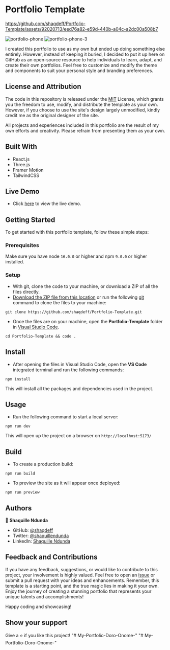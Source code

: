 # Portfolio Template

https://github.com/shaqdeff/Portfolio-Template/assets/92020713/eed76a82-e59d-440b-a04c-a2dc00a508b7

![portfolio-phone](https://github.com/shaqdeff/Portfolio-Template/assets/92020713/e41ed31c-50e5-40d3-a74f-9c0eb053fe7f)
![portfolio-phone-3](https://github.com/shaqdeff/Portfolio-Template/assets/92020713/e8c23aa7-ac27-48fc-bf66-50ab00e3a64f)

I created this portfolio to use as my own but ended up doing something else entirely. However, instead of keeping it buried, I decided to put it up here on GitHub as an open-source resource to help individuals to learn, adapt, and create their own portfolios. Feel free to customize and modify the theme and components to suit your personal style and branding preferences.

## License and Attribution

The code in this repository is released under the [MIT](https://github.com/shaqdeff/Portfolio-Template/blob/90213d4887074d1d29434f706afad3d12fa33f5f/MIT.md) License, which grants you the freedom to use, modify, and distribute the template as your own. However, if you choose to use the site's design largely unmodified, kindly credit me as the original designer of the site.

All projects and experiences included in this portfolio are the result of my own efforts and creativity. Please refrain from presenting them as your own.

## Built With

- React.js
- Three.js
- Framer Motion
- TailwindCSS

## Live Demo

- Click [here](https://shaq-portfolio.netlify.app/) to view the live demo.

## Getting Started

To get started with this portfolio template, follow these simple steps:

### Prerequisites

Make sure you have node `16.0.0` or higher and npm `9.0.0` or higher installed.

### Setup

- With git, clone the code to your machine, or download a ZIP of all the files directly.
- [Download the ZIP file from this location](https://github.com/shaqdeff/Portfolio-Template/archive/refs/heads/main.zip) or run the following [git](https://git-scm.com/) command to clone the files to your machine:

```
git clone https://github.com/shaqdeff/Portfolio-Template.git
```

- Once the files are on your machine, open the **Portfolio-Template** folder in [Visual Studio Code](https://code.visualstudio.com/download).

```
cd Portfolio-Template && code .
```

## Install

- After opening the files in Visual Studio Code, open the **VS Code** integrated terminal and run the following commands:

```
npm install
```

This will install all the packages and dependencies used in the project.

## Usage

- Run the following command to start a local server:

```
npm run dev
```

This will open up the project on a browser on `http://localhost:5173/`

## Build

- To create a production build:

```
npm run build
```

- To preview the site as it will appear once deployed:

```
npm run preview
```

## Authors

👤 **Shaquille Ndunda**

- GitHub: [@shaqdeff](https://github.com/shaqdeff)
- Twitter: [@shaquillendunda](https://twitter.com/shaquillendunda)
- LinkedIn: [Shaquille Ndunda](https://www.linkedin.com/in/shaquille-ndunda-b13a95107/)

## Feedback and Contributions

If you have any feedback, suggestions, or would like to contribute to this project, your involvement is highly valued. Feel free to open an [issue](../../issues/) or submit a pull request with your ideas and enhancements. Remember, this template is a starting point, and the true magic lies in making it your own. Enjoy the journey of creating a stunning portfolio that represents your unique talents and accomplishments!

Happy coding and showcasing!

## Show your support

Give a ⭐️ if you like this project!
"# My-Portfolio-Doro-Onome-" 
"# My-Portfolio-Doro-Onome-" 
